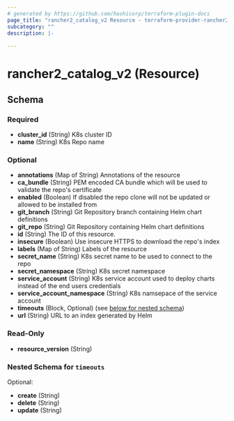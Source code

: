 ```yaml
---
# generated by https://github.com/hashicorp/terraform-plugin-docs
page_title: "rancher2_catalog_v2 Resource - terraform-provider-rancher2"
subcategory: ""
description: |-
  
---
```


# rancher2_catalog_v2 (Resource)





<!-- schema generated by tfplugindocs -->
## Schema

### Required

- **cluster_id** (String) K8s cluster ID
- **name** (String) K8s Repo name

### Optional

- **annotations** (Map of String) Annotations of the resource
- **ca_bundle** (String) PEM encoded CA bundle which will be used to validate the repo's certificate
- **enabled** (Boolean) If disabled the repo clone will not be updated or allowed to be installed from
- **git_branch** (String) Git Repository branch containing Helm chart definitions
- **git_repo** (String) Git Repository containing Helm chart definitions
- **id** (String) The ID of this resource.
- **insecure** (Boolean) Use insecure HTTPS to download the repo's index
- **labels** (Map of String) Labels of the resource
- **secret_name** (String) K8s secret name to be used to connect to the repo
- **secret_namespace** (String) K8s secret namespace
- **service_account** (String) K8s service account used to deploy charts instead of the end users credentials
- **service_account_namespace** (String) K8s namsepace of the service account
- **timeouts** (Block, Optional) (see [below for nested schema](#nestedblock--timeouts))
- **url** (String) URL to an index generated by Helm

### Read-Only

- **resource_version** (String)

<a id="nestedblock--timeouts"></a>
### Nested Schema for `timeouts`

Optional:

- **create** (String)
- **delete** (String)
- **update** (String)


